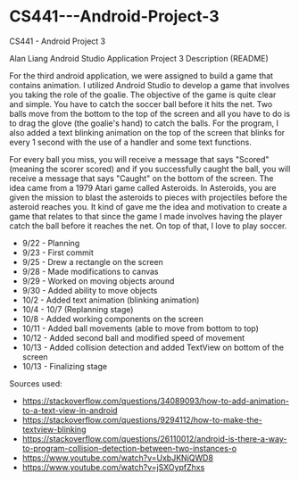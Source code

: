 # CS441---Android-Project-3
CS441 - Android Project 3

Alan Liang
Android Studio Application 
Project 3 Description (README)

For the third android application, we were assigned to build a game that contains animation. I utilized Android Studio to develop a game that involves you taking the role of the goalie. The objective of the game is quite clear and simple. You have to catch the soccer ball before it hits the net. Two balls move from the bottom to the top of the screen and all you have to do is to drag the glove (the goalie's hand) to catch the balls. For the program, I also added a text blinking animation on the top of the screen that blinks for every 1 second with the use of a handler and some text functions.

For every ball you miss, you will receive a message that says "Scored" (meaning the scorer scored) and if you successfully caught the ball, you will receive a message that says "Caught" on the bottom of the screen. The idea came from a 1979 Atari game called Asteroids. In Asteroids, you are given the mission to blast the asteroids to pieces with projectiles before the asteroid reaches you. It kind of gave me the idea and motivation to create a game that relates to that since the game I made involves having the player catch the ball before it reaches the net. On top of that, I love to play soccer. 


- 9/22 - Planning
- 9/23 - First commit
- 9/25 - Drew a rectangle on the screen 
- 9/28 - Made modifications to canvas
- 9/29 - Worked on moving objects around
- 9/30 - Added ability to move objects
- 10/2 - Added text animation (blinking animation)
- 10/4 - 10/7 (Replanning stage)
- 10/8 - Added working components on the screen
- 10/11 - Added ball movements (able to move from bottom to top)
- 10/12 - Added second ball and modified speed of movement
- 10/13 - Added collision detection and added TextView on bottom of the screen
- 10/13 - Finalizing stage


Sources used:
- https://stackoverflow.com/questions/34089093/how-to-add-animation-to-a-text-view-in-android
- https://stackoverflow.com/questions/9294112/how-to-make-the-textview-blinking
- https://stackoverflow.com/questions/26110012/android-is-there-a-way-to-program-collision-detection-between-two-instances-o
- https://www.youtube.com/watch?v=UxbJKNjQWD8
- https://www.youtube.com/watch?v=jSXOypfZhxs
